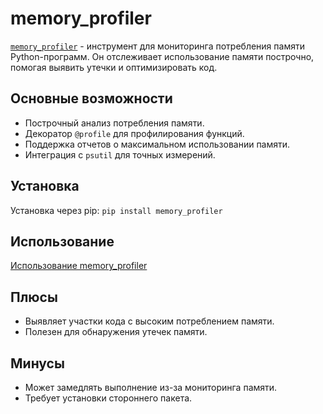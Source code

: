 # memory_profiler

[`memory_profiler`](https://pypi.org/project/memory-profiler/) - инструмент для мониторинга потребления памяти Python-программ. Он отслеживает использование памяти построчно, помогая выявить утечки и оптимизировать код.

## Основные возможности
- Построчный анализ потребления памяти.
- Декоратор `@profile` для профилирования функций.
- Поддержка отчетов о максимальном использовании памяти.
- Интеграция с `psutil` для точных измерений.

## Установка
Установка через pip: `pip install memory_profiler`

## Использование
[Использование memory_profiler](../examples/memory_profiler/short.py)

## Плюсы
- Выявляет участки кода с высоким потреблением памяти.
- Полезен для обнаружения утечек памяти.

## Минусы
- Может замедлять выполнение из-за мониторинга памяти.
- Требует установки стороннего пакета.